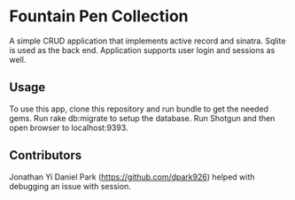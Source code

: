 # Fountain Pen Collection

A simple CRUD application that implements active record and sinatra.
Sqlite is used as the back end.
Application supports user login and sessions as well.

## Usage

To use this app, clone this repository and run bundle to get the needed gems.
Run rake db:migrate to setup the database.
Run Shotgun and then open browser to localhost:9393.


## Contributors

Jonathan Yi
Daniel Park (https://github.com/dpark926) helped with debugging an issue with session.
